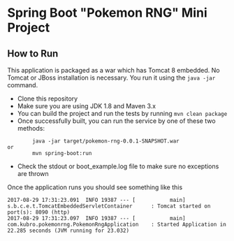 # Spring Boot "Pokemon RNG" Mini Project

## How to Run 

This application is packaged as a war which has Tomcat 8 embedded. No Tomcat or JBoss installation is necessary. You run it using the ```java -jar``` command.

* Clone this repository 
* Make sure you are using JDK 1.8 and Maven 3.x
* You can build the project and run the tests by running ```mvn clean package```
* Once successfully built, you can run the service by one of these two methods:
```
        java -jar target/pokemon-rng-0.0.1-SNAPSHOT.war
or
        mvn spring-boot:run
```
* Check the stdout or boot_example.log file to make sure no exceptions are thrown

Once the application runs you should see something like this

```
2017-08-29 17:31:23.091  INFO 19387 --- [           main] s.b.c.e.t.TomcatEmbeddedServletContainer      : Tomcat started on port(s): 8090 (http)
2017-08-29 17:31:23.097  INFO 19387 --- [           main] com.kubro.pokemonrng.PokemonRngApplication    : Started Application in 22.285 seconds (JVM running for 23.032)
```
